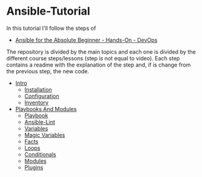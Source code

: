 # Ansible-Tutorial

In this tutorial I'll follow the steps of 
- [Ansible for the Absolute Beginner - Hands-On - DevOps](https://www.udemy.com/course/learn-ansible/)

The repository is divided by the main topics and each one
is divided by the different course steps/lessons (step is not equal to video).
Each step contains a readme with the explanation of the step and,
if is change from the previous step, the new code.

- [Intro](./00%20-%20Intro.md)
    - [Installation](./00%20-%20Intro.md#installation)
    - [Configuration](./00%20-%20Intro.md#configuration)
    - [Inventory](./00%20-%20Intro.md#inventory)
- [Playbooks And Modules](./01%20-%20Playbooks%20And%20Modules.md)
    - [Playbook](./01%20-%20Playbooks%20And%20Modules.md#Playbook)
    - [Ansible-Lint](./01%20-%20Playbooks%20And%20Modules.md#ansible-lint)
    - [Variables](./01%20-%20Playbooks%20And%20Modules.md#variables)
    - [Magic Variables](./01%20-%20Playbooks%20And%20Modules.md#magic-variables)
    - [Facts](./01%20-%20Playbooks%20And%20Modules.md#facts)
    - [Loops](./01%20-%20Playbooks%20And%20Modules.md#loops)
    - [Conditionals](./01%20-%20Playbooks%20And%20Modules.md#conditionals)
    - [Modules](./01%20-%20Playbooks%20And%20Modules.md#modules)
    - [Plugins](./01%20-%20Playbooks%20And%20Modules.md#plugins)


